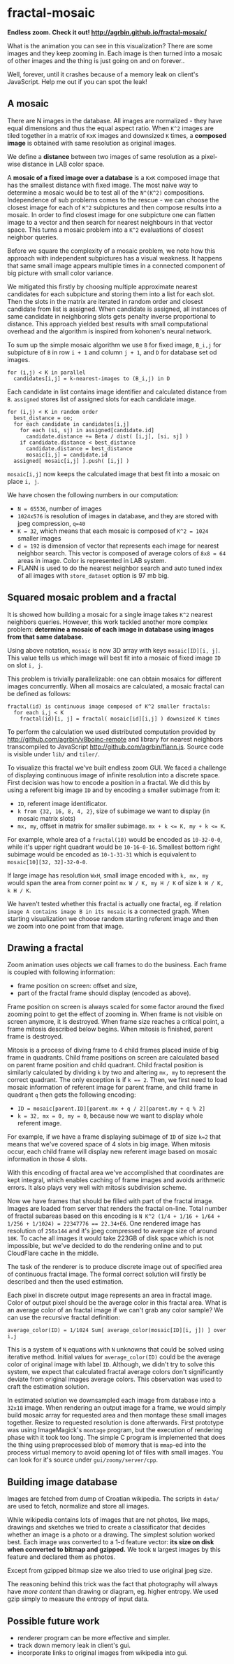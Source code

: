 fractal-mosaic
==============

**Endless zoom. Check it out! <http://agrbin.github.io/fractal-mosaic/>**

What is the animation you can see in this visualization? There are some images
and they keep zooming in. Each image is then turned into a mosaic of other
images and the thing is just going on and on forever..

Well, forever, until it crashes because of a memory leak on client's
JavaScript. Help me out if you can spot the leak!

A mosaic
--------

There are N images in the database. All images are normalized - they have equal
dimensions and thus the equal aspect ratio. When `K^2` images are tiled
together in a matrix of `KxK` images and downsized `K` times, a **composed
image** is obtained with same resolution as original images.

We define a **distance** between two images of same resolution as a pixel-wise
distance in LAB color space.

A **mosaic of a fixed image over a database** is a `KxK` composed image that has
the smallest distance with fixed image. The most naive way to determine a
mosaic would be to test all of the `N^(K^2)` compositions. Independence of sub
problems comes to the rescue - we can choose the closest image for each of `K^2`
subpictures and then compose results into a mosaic. In order to find closest
image for one subpicture one can flatten image to a vector and then search for
nearest neighbours in that vector space.  This turns a mosaic problem into a
`K^2` evaluations of closest neighbor queries.

Before we square the complexity of a mosaic problem, we note how this approach
with independent subpictures has a visual weakness. It happens that same small
image appears multiple times in a connected component of big picture with small
color variance.

We mitigated this firstly by choosing multiple approximate nearest candidates
for each subpicture and storing them into a list for each slot. Then the slots
in the matrix are iterated in random order and closest candidate from list is
assigned. When candidate is assigned, all instances of same candidate in
neighboring slots gets penalty inverse proportional to distance. This approach
yielded best results with small computational overhead and the algorithm is
inspired from kohonen's neural network.

To sum up the simple mosaic algorithm we use `B` for fixed image, `B_i,j` for
subpicture of `B` in row `i + 1` and column `j + 1`, and `D` for database set
od images.

    for (i,j) < K in parallel
      candidates[i,j] = k-nearest-images to (B_i,j) in D

Each candidate in list contains image identifier and calculated distance from
`B`.  `assigned` stores list of assigned slots for each candidate image.

    for (i,j) < K in random order
      best_distance = oo;
      for each candidate in candidates[i,j]
        for each (si, sj) in assigned[candidate.id]
          candidate.distance += Beta / dist( [i,j], [si, sj] )
        if candidate.distance < best_distance
          candidate.distance = best_distance
          mosaic[i,j] = candidate.id
      assigned[ mosaic[i,j] ].push( [i,j] )

`mosaic[i,j]` now keeps the calculated image that best fit into a mosaic on
place `i, j`.

We have chosen the following numbers in our computation:

* `N = 65536`, number of images
* `1024x576` is resolution of images in database, and they are stored with jpeg
  compression, `q=40`
* `K = 32`, which means that each mosaic is composed of `K^2 = 1024` smaller
  images 
* `d = 192` is dimension of vector that represents each image for nearest
  neighbor search. This vector is composed of average colors of `8x8 = 64` areas
  in image. Color is represented in LAB system.
* FLANN is used to do the nearest neighbor search and auto tuned index of all
  images with `store_dataset` option is 97 mb big.

Squared mosaic problem and a fractal
------------------------------------

It is showed how building a mosaic for a single image takes `K^2` nearest
neighbors queries. However, this work tackled another more complex problem:
**determine a mosaic of each image in database using images from that same
database.**

Using above notation, `mosaic` is now 3D array with keys `mosaic[ID][i, j]`.
This value tells us which image will best fit into a mosaic of fixed image `ID`
on slot `i, j`.

This problem is trivially parallelizable: one can obtain mosaics for different
images concurrently. When all mosaics are calculated, a mosaic fractal can be
defined as follows:

    fractal(id) is continuous image composed of K^2 smaller fractals:
      for each i,j < K
        fractal(id)[i, j] = fractal( mosaic[id][i,j] ) downsized K times

To perform the calculation we used distributed computation provided by
<http://github.com/agrbin/v8boinc-remote> and library for nearest neighbors
transcompiled to JavaScript <http://github.com/agrbin/flann.js>. Source code is
visible under `lib/` and `tiler/`.

To visualize this fractal we've built endless zoom GUI. We faced a challenge of
displaying continuous image of infinite resolution into a discrete space. First
decision was how to encode a position in a fractal. We did this by using a
referent big image `ID` and by encoding a smaller subimage from it:

* `ID`, referent image identificator.
* `k from {32, 16, 8, 4, 2}`, size of subimage we want to display (in mosaic
  matrix slots)
* `mx, my`, offset in matrix for smaller subimage. `mx + k <= K, my + k <= K`.

For example, whole area of a `fractal(10)` would be encoded as `10-32-0-0`,
while it's upper right quadrant would be `10-16-0-16`. Smallest bottom right
subimage would be encoded as `10-1-31-31` which is equivalent to
`mosaic[10][32, 32]-32-0-0`.

If large image has resolution `WxH`, small image encoded with `k, mx, my` would
span the area from corner point `mx W / K, my H / K` of size `k W / K, k H / K`.

We haven't tested whether this fractal is actually one fractal, eg. if relation
`image A contains image B in its mosaic` is a connected graph. When starting
visualization we choose random starting referent image and then we zoom into
one point from that image.

Drawing a fractal
-----------------

Zoom animation uses objects we call frames to do the business. Each frame is
coupled with following information:

* frame position on screen: offset and size,
* part of the fractal frame should display (encoded as above).

Frame position on screen is always scaled for some factor around the fixed
zooming point to get the effect of zooming in. When frame is not visible on
screen anymore, it is destroyed. When frame size reaches a critical point, a
frame mitosis described below begins. When mitosis is finished, parent frame is
destroyed.

Mitosis is a process of diving frame to 4 child frames placed inside of big
frame in quadrants. Child frame positions on screen are calculated based on
parent frame position and child quadrant. Child fractal position is similarly
calculated by dividing `k` by two and altering `mx, my` to represent the
correct quadrant. The only exception is if `k == 2`. Then, we first need to
load mosaic information of referent image for parent frame, and child frame in
quadrant `q` then gets the following encoding:

* `ID = mosaic[parent.ID][parent.mx + q / 2][parent.my + q % 2]`
* `k = 32, mx = 0, my = 0`, because now we want to display whole referent image.

For example, if we have a frame displaying subimage of `ID` of size `k=2` that
means that we've covered space of 4 slots in big image. When mitosis occur,
each child frame will display new referent image based on mosaic information in
those 4 slots.

With this encoding of fractal area we've accomplished that coordinates are kept
integral, which enables caching of frame images and avoids arithmetic errors.
It also plays very well with mitosis subdivision scheme.

Now we have frames that should be filled with part of the fractal image. Images
are loaded from server that renders the fractal on-line. Total number of
fractal subareas based on this encoding is `N K^2 (1/4 + 1/16 + 1/64 + 1/256 +
1/1024) = 22347776 == 22.34+E6`. One rendered image has resolution of `256x144`
and it's jpeg compressed to average size of around `10K`. To cache all images
it would take 223GB of disk space which is not impossible, but we've decided to
do the rendering online and to put CloudFlare cache in the middle.

The task of the renderer is to produce discrete image out of specified area of
continuous fractal image. The formal correct solution will firstly be described
and then the used estimation.

Each pixel in discrete output image represents an area in fractal image. Color
of output pixel should be the average color in this fractal area. What is an
average color of an fractal image if we can't grab any color sample? We can
use the recursive fractal definition:

    average_color(ID) = 1/1024 Sum[ average_color(mosaic[ID][i, j]) ] over i,j

This is a system of `N` equations with `N` unknowns that could be solved using
iterative method. Initial values for `average_color(ID)` could be the average
color of original image with label `ID`. Although, we didn't try to solve this
system, we expect that calculated fractal average colors don't significantly
deviate from original images average colors. This observation was used to craft
the estimation solution.

In estimated solution we downsampled each image from database into a `32x18`
image. When rendering an output image for a frame, we would simply build mosaic
array for requested area and then montage these small images together. Resize
to requested resolution is done afterwards. First prototype was using
ImageMagick's `montage` program, but the execution of rendering phase with it
took too long. The simple C program is implemented that does the thing using
preprocessed blob of memory that is `mmap`-ed into the process virtual memory
to avoid opening lot of files with small images. You can look for it's source
under `gui/zoomy/server/cpp`.

Building image database
-----------------------

Images are fetched from dump of Croatian wikipedia. The scripts in `data/` are
used to fetch, normalize and store all images.

While wikipedia contains lots of images that are not photos, like maps,
drawings and sketches we tried to create a classificator that decides
whether an image is a photo or a drawing. The simplest solution worked best.
Each image was converted to a 1-d feature vector: **its size on disk when
converted to bitmap and gzipped.** We took `N` largest images by this feature
and declared them as photos.

Except from gzipped bitmap size we also tried to use original jpeg size.

The reasoning behind this trick was the fact that photography will always have
*more content* than drawing or diagram, eg. higher entropy. We used gzip
simply to measure the entropy of input data.

Possible future work
--------------------

* renderer program can be more effective and simpler.
* track down memory leak in client's gui.
* incorporate links to original images from wikipedia into gui.

